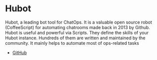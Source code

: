# Hubot

Hubot, a leading bot tool for ChatOps. It is a valuable open source robot (CoffeeScript) for automating chatrooms made back in 2013 by Github. Hubot is useful and powerful via Scripts. They define the skills of your Hubot instance. Hundreds of them are written and maintained by the community. It mainly helps to automate most of ops-related tasks

* [GitHub](https://hubot.github.com/)

